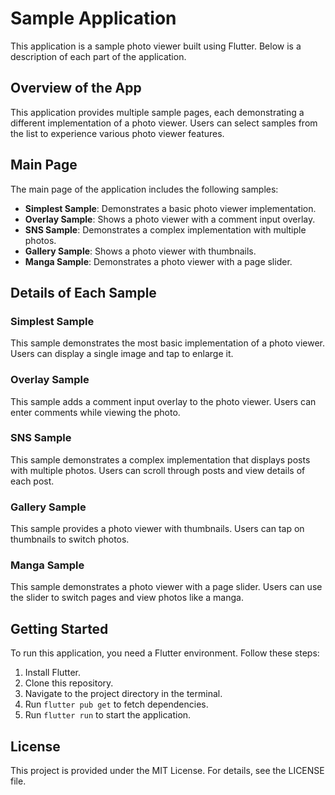 # Sample Application

This application is a sample photo viewer built using Flutter. Below is a description of each part of the application.

## Overview of the App

This application provides multiple sample pages, each demonstrating a different implementation of a photo viewer. Users can select samples from the list to experience various photo viewer features.

## Main Page

The main page of the application includes the following samples:

- **Simplest Sample**: Demonstrates a basic photo viewer implementation.
- **Overlay Sample**: Shows a photo viewer with a comment input overlay.
- **SNS Sample**: Demonstrates a complex implementation with multiple photos.
- **Gallery Sample**: Shows a photo viewer with thumbnails.
- **Manga Sample**: Demonstrates a photo viewer with a page slider.

## Details of Each Sample

### Simplest Sample

This sample demonstrates the most basic implementation of a photo viewer. Users can display a single image and tap to enlarge it.

### Overlay Sample

This sample adds a comment input overlay to the photo viewer. Users can enter comments while viewing the photo.

### SNS Sample

This sample demonstrates a complex implementation that displays posts with multiple photos. Users can scroll through posts and view details of each post.

### Gallery Sample

This sample provides a photo viewer with thumbnails. Users can tap on thumbnails to switch photos.

### Manga Sample

This sample demonstrates a photo viewer with a page slider. Users can use the slider to switch pages and view photos like a manga.

## Getting Started

To run this application, you need a Flutter environment. Follow these steps:

1. Install Flutter.
2. Clone this repository.
3. Navigate to the project directory in the terminal.
4. Run `flutter pub get` to fetch dependencies.
5. Run `flutter run` to start the application.

## License

This project is provided under the MIT License. For details, see the LICENSE file.

